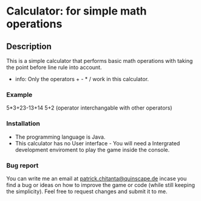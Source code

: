 # Calculator: for simple math operations

## Description
This is a simple calculator that performs basic math operations with taking the point before line rule into account. 
- info: Only the operators + - * / work in this calculator.

### Example

5*3+23-13+14
5+2 (operator interchangable with other operators)

### Installation

- The programming language is Java.
- This calculator has no User interface - You will need a Intergrated development enviroment to play the game inside the console.

### Bug report

You can write me an email at patrick.chitanta@quinscape.de incase you find a bug or ideas on how to improve the game or code (while still keeping the simplicity).
Feel free to request changes and submit it to me. 


